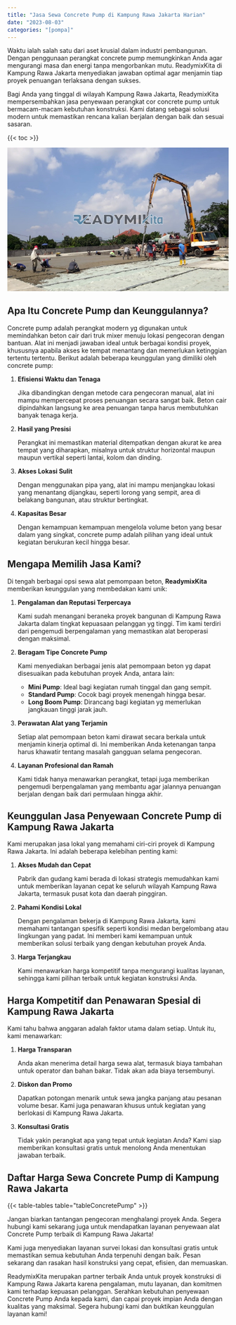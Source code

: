 ```yaml
---
title: "Jasa Sewa Concrete Pump di Kampung Rawa Jakarta Harian"
date: "2023-08-03"
categories: "[pompa]"
---
```


Waktu ialah salah satu dari aset krusial dalam industri pembangunan. Dengan penggunaan perangkat concrete pump memungkinkan Anda agar mengurangi masa dan energi tanpa mengorbankan mutu. ReadymixKita di Kampung Rawa Jakarta menyediakan jawaban optimal agar menjamin tiap proyek penuangan terlaksana dengan sukses.

Bagi Anda yang tinggal di wilayah Kampung Rawa Jakarta, ReadymixKita mempersembahkan jasa penyewaan perangkat cor concrete pump untuk bermacam-macam kebutuhan konstruksi. Kami datang sebagai solusi modern untuk memastikan rencana kalian berjalan dengan baik dan sesuai sasaran.

{{< toc >}}

![Jasa Sewa Concrete Pump di Kampung Rawa Jakarta Harian](/images/pompa/sewa-pompa-11.jpg)

## Apa Itu Concrete Pump dan Keunggulannya?

Concrete pump adalah perangkat modern yg digunakan untuk memindahkan beton cair dari truk mixer menuju lokasi pengecoran dengan bantuan. Alat ini menjadi jawaban ideal untuk berbagai kondisi proyek, khususnya apabila akses ke tempat menantang dan memerlukan ketinggian tertentu tertentu. Berikut adalah beberapa keunggulan yang dimiliki oleh concrete pump:

1. **Efisiensi Waktu dan Tenaga**

   Jika dibandingkan dengan metode cara pengecoran manual, alat ini mampu mempercepat proses penuangan secara sangat baik. Beton cair dipindahkan langsung ke area penuangan tanpa harus membutuhkan banyak tenaga kerja.

2. **Hasil yang Presisi**

   Perangkat ini memastikan material ditempatkan dengan akurat ke area tempat yang diharapkan, misalnya untuk struktur horizontal maupun maupun vertikal seperti lantai, kolom dan dinding.

3. **Akses Lokasi Sulit**

   Dengan menggunakan pipa yang, alat ini mampu menjangkau lokasi yang menantang dijangkau, seperti lorong yang sempit, area di belakang bangunan, atau struktur bertingkat.

4. **Kapasitas Besar**

   Dengan kemampuan kemampuan mengelola volume beton yang besar dalam yang singkat, concrete pump adalah pilihan yang ideal untuk kegiatan berukuran kecil hingga besar.

## Mengapa Memilih Jasa Kami?

Di tengah berbagai opsi sewa alat pemompaan beton, **ReadymixKita** memberikan keunggulan yang membedakan kami unik:

1. **Pengalaman dan Reputasi Terpercaya**

   Kami sudah menangani beraneka proyek bangunan di Kampung Rawa Jakarta dalam tingkat kepuasaan pelanggan yg tinggi. Tim kami terdiri dari pengemudi berpengalaman yang memastikan alat beroperasi dengan maksimal.

2. **Beragam Tipe Concrete Pump**

   Kami menyediakan berbagai jenis alat pemompaan beton yg dapat disesuaikan pada kebutuhan proyek Anda, antara lain:
   - **Mini Pump**: Ideal bagi kegiatan rumah tinggal dan gang sempit.
   - **Standard Pump**: Cocok bagi proyek menengah hingga besar.
   - **Long Boom Pump**: Dirancang bagi kegiatan yg memerlukan jangkauan tinggi jarak jauh.

3. **Perawatan Alat yang Terjamin**

   Setiap alat pemompaan beton kami dirawat secara berkala untuk menjamin kinerja optimal di. Ini memberikan Anda ketenangan tanpa harus khawatir tentang masalah gangguan selama pengecoran.

4. **Layanan Profesional dan Ramah**

   Kami tidak hanya menawarkan perangkat, tetapi juga memberikan pengemudi berpengalaman yang membantu agar jalannya penuangan berjalan dengan baik dari permulaan hingga akhir.

## Keunggulan Jasa Penyewaan Concrete Pump di Kampung Rawa Jakarta

Kami merupakan jasa lokal yang memahami ciri-ciri proyek di Kampung Rawa Jakarta. Ini adalah beberapa kelebihan penting kami:

1. **Akses Mudah dan Cepat**

   Pabrik dan gudang kami berada di lokasi strategis memudahkan kami untuk memberikan layanan cepat ke seluruh wilayah Kampung Rawa Jakarta, termasuk pusat kota dan daerah pinggiran.

2. **Pahami Kondisi Lokal**

   Dengan pengalaman bekerja di Kampung Rawa Jakarta, kami memahami tantangan spesifik seperti kondisi medan bergelombang atau lingkungan yang padat. Ini memberi kami kemampuan untuk memberikan solusi terbaik yang dengan kebutuhan proyek Anda.

3. **Harga Terjangkau**

   Kami menawarkan harga kompetitif tanpa mengurangi kualitas layanan, sehingga kami pilihan terbaik untuk kegiatan konstruksi Anda.

## Harga Kompetitif dan Penawaran Spesial di Kampung Rawa Jakarta

Kami tahu bahwa anggaran adalah faktor utama dalam setiap. Untuk itu, kami menawarkan:

1. **Harga Transparan**

   Anda akan menerima detail harga sewa alat, termasuk biaya tambahan untuk operator dan bahan bakar. Tidak akan ada biaya tersembunyi.

2. **Diskon dan Promo**

   Dapatkan potongan menarik untuk sewa jangka panjang atau pesanan volume besar. Kami juga penawaran khusus untuk kegiatan yang berlokasi di Kampung Rawa Jakarta.

3. **Konsultasi Gratis**

   Tidak yakin perangkat apa yang tepat untuk kegiatan Anda? Kami siap memberikan konsultasi gratis untuk menolong Anda menentukan jawaban terbaik.

## Daftar Harga Sewa Concrete Pump di Kampung Rawa Jakarta

{{< table-tables table="tableConcretePump" >}}

Jangan biarkan tantangan pengecoran menghalangi proyek Anda. Segera hubungi kami sekarang juga untuk mendapatkan layanan penyewaan alat Concrete Pump terbaik di Kampung Rawa Jakarta!

Kami juga menyediakan layanan survei lokasi dan konsultasi gratis untuk memastikan semua kebutuhan Anda terpenuhi dengan baik. Pesan sekarang dan rasakan hasil konstruksi yang cepat, efisien, dan memuaskan.

ReadymixKita merupakan partner terbaik Anda untuk proyek konstruksi di Kampung Rawa Jakarta karena pengalaman, mutu layanan, dan komitmen kami terhadap kepuasan pelanggan. Serahkan kebutuhan penyewaan Concrete Pump Anda kepada kami, dan capai proyek impian Anda dengan kualitas yang maksimal. Segera hubungi kami dan buktikan keunggulan layanan kami!
